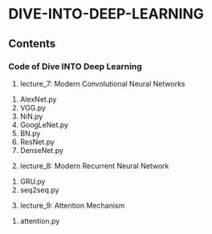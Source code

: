 # DIVE-INTO-DEEP-LEARNING
## Contents
### Code of Dive INTO Deep Learning
1. lecture_7: Modern Convolutional Neural Networks
  1) AlexNet.py
  2) VGG.py
  3) NiN.py
  4) GoogLeNet.py
  5) BN.py
  6) ResNet.py
  7) DenseNet.py
2. lecture_8: Modern Recurrent Neural Network
  1) GRU.py
  2) seq2seq.py
3. lecture_9: Attention Mechanism
  1) attention.py
